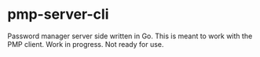 # pmp-server-cli

Password manager server side written in Go. This is meant to work with the PMP client. Work in progress. Not ready for use.
